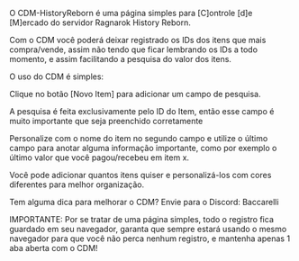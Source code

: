 O CDM-HistoryReborn é uma página simples para [C]ontrole [d]e [M]ercado do servidor Ragnarok History Reborn.

Com o CDM você poderá deixar registrado os IDs dos itens que mais compra/vende, assim não tendo que ficar lembrando
os IDs a todo momento, e assim facilitando a pesquisa do valor dos itens.

O uso do CDM é simples:

Clique no botão [Novo Item] para adicionar um campo de pesquisa.

A pesquisa é feita exclusivamente pelo ID do Item, então esse campo é muito importante que seja
preenchido corretamente

Personalize com o nome do item no segundo campo e utilize o último campo para anotar alguma informação importante,
como por exemplo o último valor que você pagou/recebeu em item x.

Você pode adicionar quantos itens quiser e personalizá-los com cores diferentes para melhor organização.

Tem alguma dica para melhorar o CDM? Envie para o Discord: Baccarelli

IMPORTANTE: Por se tratar de uma página simples, todo o registro fica guardado em seu navegador,
garanta que sempre estará usando o mesmo navegador para que você não perca nenhum registro, e mantenha apenas 1 aba aberta com o CDM!

